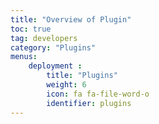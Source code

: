 ```yaml
---
title: "Overview of Plugin"
toc: true
tag: developers
category: "Plugins"
menus: 
    deployment :
        title: "Plugins"
        weight: 6
        icon: fa fa-file-word-o
        identifier: plugins
---
```


